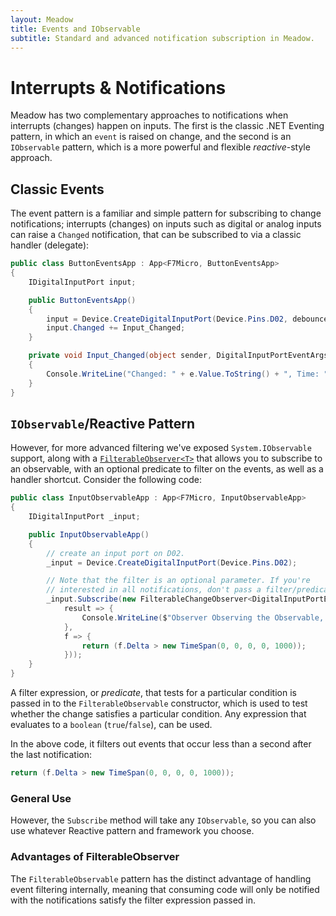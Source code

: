 ```yaml
---
layout: Meadow
title: Events and IObservable
subtitle: Standard and advanced notification subscription in Meadow.
---
```


# Interrupts & Notifications

Meadow has two complementary approaches to notifications when interrupts (changes) happen on inputs. The first is the classic .NET Eventing pattern, in which an `event` is raised on change, and the second is an `IObservable` pattern, which is a more powerful and flexible _reactive_-style approach.

## Classic Events

The event pattern is a familiar and simple pattern for subscribing to change notifications; interrupts (changes) on inputs such as digital or analog inputs can raise a `Changed` notification, that can be subscribed to via a classic handler (delegate):

```csharp
public class ButtonEventsApp : App<F7Micro, ButtonEventsApp>
{
    IDigitalInputPort input;

    public ButtonEventsApp()
    {
        input = Device.CreateDigitalInputPort(Device.Pins.D02, debounceDuration: 20);
        input.Changed += Input_Changed;
    }

    private void Input_Changed(object sender, DigitalInputPortEventArgs e)
    {
        Console.WriteLine("Changed: " + e.Value.ToString() + ", Time: " + e.Time.ToString());
    }
}
```

## `IObservable`/Reactive Pattern

However, for more advanced filtering we've exposed `System.IObservable` support, along with a [`FilterableObserver<T>`](/docs/api/Meadow/Meadow.FilterableObserver-1.html) that allows you to subscribe to an observable, with an optional predicate to filter on the events, as well as a handler shortcut. Consider the following code:

```csharp
public class InputObservableApp : App<F7Micro, InputObservableApp>
{
    IDigitalInputPort _input;

    public InputObservableApp()
    {
        // create an input port on D02. 
        _input = Device.CreateDigitalInputPort(Device.Pins.D02);

        // Note that the filter is an optional parameter. If you're
        // interested in all notifications, don't pass a filter/predicate.
        _input.Subscribe(new FilterableChangeObserver<DigitalInputPortEventArgs, DateTime>(
            result => {
                Console.WriteLine($"Observer Observing the Observable, Observably speaking, Time: {result.New.Time.Millisecond}, Value: {result.Value}");
            },
            f => {
                return (f.Delta > new TimeSpan(0, 0, 0, 0, 1000));
            }));
    }
}
```

A filter expression, or _predicate_, that tests for a particular condition is passed in to the `FilterableObservable` constructor, which is used to test whether the change satisfies a particular condition. Any expression that evaluates to a `boolean` (`true`/`false`), can be used.

In the above code, it filters out events that occur less than a second after the last notification:

```csharp
return (f.Delta > new TimeSpan(0, 0, 0, 0, 1000));
```

### General Use

However, the `Subscribe` method will take any `IObservable`, so you can also use whatever Reactive pattern and framework you choose.

### Advantages of FilterableObserver

The `FilterableObservable` pattern has the distinct advantage of handling event filtering internally, meaning that consuming code will only be notified with the notifications satisfy the filter expression passed in. 